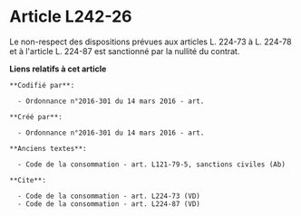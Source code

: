 # Article L242-26

Le non-respect des dispositions prévues aux articles L. 224-73 à L. 224-78 et à l'article L. 224-87 est sanctionné par la
nullité du contrat.

**Liens relatifs à cet article**

	**Codifié par**:

	  - Ordonnance n°2016-301 du 14 mars 2016 - art.

	**Créé par**:

	  - Ordonnance n°2016-301 du 14 mars 2016 - art.

	**Anciens textes**:

	  - Code de la consommation - art. L121-79-5, sanctions civiles (Ab)

	**Cite**:

	  - Code de la consommation - art. L224-73 (VD)
	  - Code de la consommation - art. L224-87 (VD)
